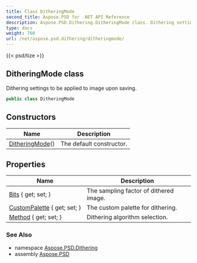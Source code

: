 ```yaml
---
title: Class DitheringMode
second_title: Aspose.PSD for .NET API Reference
description: Aspose.PSD.Dithering.DitheringMode class. Dithering settings to be applied to image upon saving
type: docs
weight: 760
url: /net/aspose.psd.dithering/ditheringmode/
---
```

{{< psd/tize >}}
## DitheringMode class

Dithering settings to be applied to image upon saving.

```csharp
public class DitheringMode
```

## Constructors

| Name | Description |
| --- | --- |
| [DitheringMode](ditheringmode/)() | The default constructor. |

## Properties

| Name | Description |
| --- | --- |
| [Bits](../../aspose.psd.dithering/ditheringmode/bits/) { get; set; } | The sampling factor of dithered image. |
| [CustomPalette](../../aspose.psd.dithering/ditheringmode/custompalette/) { get; set; } | The custom palette for dithering. |
| [Method](../../aspose.psd.dithering/ditheringmode/method/) { get; set; } | Dithering algorithm selection. |

### See Also

* namespace [Aspose.PSD.Dithering](../../aspose.psd.dithering/)
* assembly [Aspose.PSD](../../)


